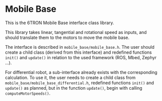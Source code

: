 # Mobile Base

This is the 6TRON Mobile Base interface class library.

This library takes linear, tangential and rotational speed as inputs, and should translate them to the motors to move the mobile base.

The interface is described in `mobile_base/mobile_base.h`. The user should create a child class (derived from this interface) and redefined functions `init()` and `update()` in relation to the used framework (ROS, Mbed, Zephyr ...).

For differential robot, a sub-interface already exists with the corresponding calculation. To use it, the user needs to create a child class from `mobile_base/mobile_base_differential.h`, redefined functions `init()` and `update()` as planned, but in the function `update()`, begin with calling `computeMotorSpeeds()`.
